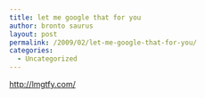 ```yaml
---
title: let me google that for you
author: bronto saurus
layout: post
permalink: /2009/02/let-me-google-that-for-you/
categories:
  - Uncategorized
---
```

<a href="http://lmgtfy.com/" target="_blank" >http://lmgtfy.com/</a>